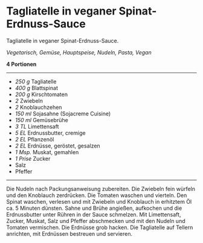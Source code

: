 # Tagliatelle in veganer Spinat-Erdnuss-Sauce

Tagliatelle in veganer Spinat-Erdnuss-Sauce.

*Vegetarisch, Gemüse, Hauptspeise, Nudeln, Pasta, Vegan*

**4 Portionen**

---

- *250 g* Tagliatelle
- *400 g* Blattspinat
- *200 g* Kirschtomaten
- *2* Zwiebeln
- *2* Knoblauchzehen
- *150 ml* Sojasahne (Sojacreme Cuisine)
- *150 ml* Gemüsebrühe
- *3 TL* Limettensaft
- *5 EL* Erdnussbutter, cremige
- *2 EL* Pflanzenöl
- *2 EL* Erdnüsse, geröstet, gesalzen
- *1 Msp.* Muskat, gemahlen
- *1 Prise* Zucker
- Salz
- Pfeffer

---

Die Nudeln nach Packungsanweisung zubereiten.
Die Zwiebeln fein würfeln und den Knoblauch zerdrücken. Die Tomaten waschen und vierteln. Den Spinat waschen, verlesen und mit Zwiebeln und Knoblauch in erhitztem Öl ca. 5 Minuten dünsten.
Sahne und Brühe angießen, aufkochen und die Erdnussbutter unter Rühren in der Sauce schmelzen. Mit Limettensaft, Zucker, Muskat, Salz und Pfeffer abschmecken und mit den Nudeln und Tomaten vermischen.
Die Erdnüsse grob hacken. Die Tagliatelle auf Tellern anrichten, mit Erdnüssen bestreuen und servieren.
